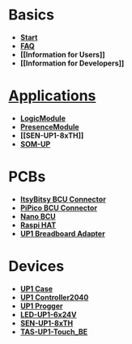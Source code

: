 # Basics

* **[Start](https://github.com/OpenKNX/OpenKNX/wiki/New-Home)**
* **[FAQ](https://github.com/OpenKNX/OpenKNX/wiki/FAQ)**
* **[[Information for Users]]**
* **[[Information for Developers]]**

# [Applications](https://github.com/OpenKNX/OpenKNX/wiki/Application-Overview)
* **[LogicModule](https://github.com/OpenKNX/OAM-LogicModule)**
* **[PresenceModule](https://github.com/OpenKNX/OAM-PresenceModule)**
* **[[SEN-UP1-8xTH]]**
* **[SOM-UP](https://github.com/OpenKNX/SOM-UP)**

# PCBs
* **[ItsyBitsy BCU Connector](https://github.com/OpenKNX/OpenKNX/wiki/ItsyBitsy-BCU-Connector)**
* **[PiPico BCU Connector](https://github.com/OpenKNX/OpenKNX/wiki/PiPico-BCU-Connector)**
* **[Nano BCU](https://github.com/OpenKNX/OpenKNX/wiki/NanoBCU)**
* **[Raspi HAT](https://github.com/OpenKNX/OpenKNX/wiki/OpenKNX-RasPi-HAT)**
* **[UP1 Breadboard Adapter](https://github.com/OpenKNX/OpenKNX/wiki/UP1-Breadboardadapter)**

# Devices
* **[UP1 Case](https://github.com/OpenKNX/OpenKNX/wiki/UP1-Case)**
* **[UP1 Controller2040](https://github.com/OpenKNX/OpenKNX/wiki/UP1-Controller2040)**
* **[UP1 Progger](https://github.com/OpenKNX/OpenKNX/wiki/UP1-Progger)**
* **[LED-UP1-6x24V](https://github.com/OpenKNX/OpenKNX/wiki/LED-UP1-6x24V)**
* **[SEN-UP1-8xTH](https://github.com/OpenKNX/OpenKNX/wiki/SEN-UP1-8xTH)**
* **[TAS-UP1-Touch_BE](https://github.com/OpenKNX/OpenKNX/wiki/TAS-UP1-Touch_BE)**